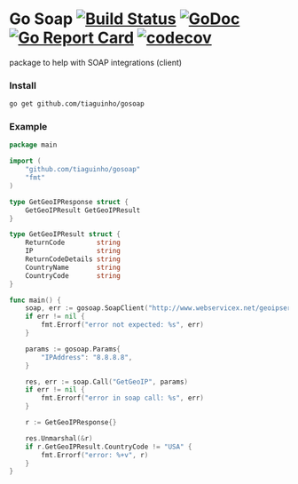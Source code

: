 # Go Soap [![Build Status](https://travis-ci.org/tiaguinho/gosoap.svg?branch=master)](https://travis-ci.org/tiaguinho/gosoap) [![GoDoc](https://godoc.org/github.com/tiaguinho/gosoap?status.png)](https://godoc.org/github.com/tiaguinho/gosoap) [![Go Report Card](https://goreportcard.com/badge/github.com/tiaguinho/gosoap)](https://goreportcard.com/report/github.com/tiaguinho/gosoap) [![codecov](https://codecov.io/gh/tiaguinho/gosoap/branch/master/graph/badge.svg)](https://codecov.io/gh/tiaguinho/gosoap)
package to help with SOAP integrations (client)

### Install

```bash
go get github.com/tiaguinho/gosoap
```

### Example

```go
package main

import (
	"github.com/tiaguinho/gosoap"
	"fmt"
)

type GetGeoIPResponse struct {
	GetGeoIPResult GetGeoIPResult
}

type GetGeoIPResult struct {
	ReturnCode        string
	IP                string
	ReturnCodeDetails string
	CountryName       string
	CountryCode       string
}

func main() {
	soap, err := gosoap.SoapClient("http://www.webservicex.net/geoipservice.asmx?WSDL")
	if err != nil {
		fmt.Errorf("error not expected: %s", err)
	}

	params := gosoap.Params{
		"IPAddress": "8.8.8.8",
	}

	res, err := soap.Call("GetGeoIP", params)
	if err != nil {
		fmt.Errorf("error in soap call: %s", err)
	}

	r := GetGeoIPResponse{}

	res.Unmarshal(&r)
	if r.GetGeoIPResult.CountryCode != "USA" {
		fmt.Errorf("error: %+v", r)
	}
}
```